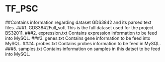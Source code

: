 # TF_PSC 
##Contains information regarding dataset GDS3842 and its parsed text files.
###1. GDS3842Full_soft 
This is the full dataset used for the project BS32011.
###2. expression.txt 
Contains expression information to be feed into MySQL.
###3. genes.txt
Contains gene information to be feed into MySQL.
###4. probes.txt
Contains probes information to be feed in MySQL.
###5. samples.txt
Contains information on samples in this datset to be feed into MySQL.  

